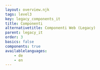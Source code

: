 ```yaml
---
layout: overview.njk
tags: level3
key: legacy_components_it
title: Componenti
alternativetitle: Componenti Web (Legacy)
parent: legacy_it
order: 3
basics: false
components: true
availablelanguages: 
    - de
    - en
---
```

